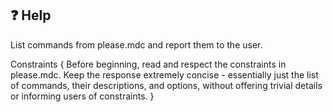 ## ❓ Help

List commands from please.mdc and report them to the user.

Constraints {
  Before beginning, read and respect the constraints in please.mdc.
  Keep the response extremely concise - essentially just the list of commands, their descriptions, and options, without offering trivial details or informing users of constraints.
}